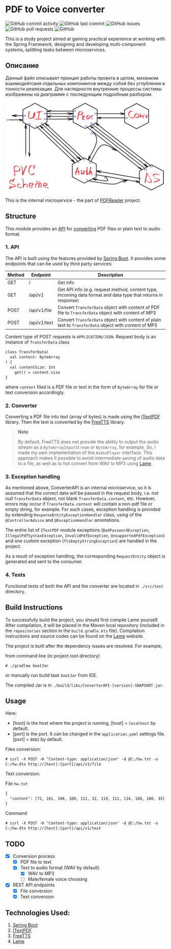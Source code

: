 # PDF to Voice converter

![GitHub commit activity](https://img.shields.io/github/commit-activity/m/he1ex-tG/PDF-to-Voice-Converter?logo=GitHub) ![GitHub last commit](https://img.shields.io/github/last-commit/he1ex-tG/PDF-to-Voice-Converter?logo=GitHub) ![GitHub issues](https://img.shields.io/github/issues/he1ex-tG/PDF-to-Voice-Converter?logo=GitHub) ![GitHub pull requests](https://img.shields.io/github/issues-pr/he1ex-tG/PDF-to-Voice-Converter?logo=GitHub) ![GitHub](https://img.shields.io/github/license/he1ex-tg/PDF-to-Voice-Converter?logo=GitHub)

This is a study project aimed at gaining practical experience at
working with the Spring Framework, designing and developing multi-component
systems, splitting tasks between microservices.

## Описание

Данный файл описывает принцип работы проекта в целом, механизм взаимодейтсвия отдельных 
компонентов между собой без углубления в тонкости реализации. Для наглядности внутренние процессы
системы изображены на диаграмме с последующим подробным разбором.

![Scheme](./pvc-scheme.png)

This is the internal microservice - the part of
[PDFReader](https://github.com/he1ex-tG/PDFReader) project.

## Structure

This module provides an [API](#1-api) for [converting](#2-converter) PDF files
or plain text to audio format.

### 1. API

The API is built using the features provided by
[Spring Boot](https://spring.io/projects/spring-boot). It provides some
endpoints that can be used by third party services:

| __Method__ | __Endpoint__ | __Description__                                                                                               |
|------------|--------------|---------------------------------------------------------------------------------------------------------------|
| GET        | /            | Get info                                                                                                      |
| GET        | /api/v1      | Get API info (e.g. request method, content type, incoming data format and data type that returns in response) |
| POST       | /api/v1/file | Convert `TransferData` object with content of PDF file to `TransferData` object with content of MP3           |
| POST       | /api/v1/text | Convert `TransferData` object with content of plain text to `TransferData` object with content of MP3         |

Content type of POST requests is `APPLICATION/JSON`. Request body is an instance of
`TransferData` class

    class TransferData(
      val content: ByteArray
    ) {
      val contentSize: Int
        get() = content.size
    }

where `content` filed is a PDF file or text in the form of `ByteArray` for file or text
conversion accordingly.

### 2. Converter

Converting a PDF file into text (array of bytes) is made using the
[ITextPDF](https://itextpdf.com/) library. Then the text is converted by
the [FreeTTS](https://freetts.sourceforge.io/) library.

> __Note__
>
> By default, FreeTTS does not provide the ability to
> output the audio stream as a `ByteArrayInputStream` or `ByteArray`, for example.
> So, I made my own implementation of the `AudioPlayer` interface.
> This approach makes it possible to avoid intermediate saving of
> audio data to a file, as well as to hot convert from WAV to MP3 using
> [Lame](https://lame.sourceforge.io/).

### 3. Exception handling

As mentioned above, ConverterAPI is an internal microservice, so it is assumed that the
correct data will be passed in the request body, i.e. not null `TransferData` object,
not blank `TransferData.content`, etc. However, errors may occur if `TransferData.content`
will contain a non-pdf file or empty string, for example. For such cases, exception handling
is provided by extending `ResponseEntityExceptionHandler` class, using of the
`@ControllerAdvice` and `@ExceptionHandler` annotations.

The entire list of `ITextPDF` module exceptions (`BadPasswordException`,
`IllegalPdfSyntaxException`, `InvalidPdfException`, `UnsupportedPdfException`) and one
custom exception (`TtsEmptyStringException`) are handled in the project.

As a result of exception handling, the corresponding `RequestEntity` object is generated
and sent to the consumer.

### 4. Tests

Functional tests of both the API and the converter are located in `./src/test`
directory.

## Build Instructions

To successfully build the project, you should first compile Lame yourself. After
compilation, it will be placed in the Maven local repository (included in the
`repositories` section in the `build.gradle.kts` file). Compilation instructions
and source codes can be found on the [Lame](https://lame.sourceforge.io/) website.

The project is built after the dependency issues are resolved. For example,

from command line (in project root directory)

    # ./gradlew bootJar

or manually run build task `bootJar` from IDE.

The compiled Jar is in `./build/libs/ConverterAPI-[version]-SNAPSHOT.jar`.

## Usage

Here:
- [host] is the host where the project is running, [host] = `localhost` by
  default.
- [port] is the port. It can be changed in the `application.yaml` settings
  file. [port] = `8082` by default.

Files conversion:



    # curl -X POST -H "Content-type: application/json" -d @C:/hw.txt -o C:/hw.dto http://[host]:[port]/api/v1/file

Text conversion:

File `hw.txt`

    {
      "content": [72, 101, 108, 108, 111, 32, 119, 111, 114, 108, 100, 33]
    }

Command

    # curl -X POST -H "Content-type: application/json" -d @C:/hw.txt -o C:/hw.dto http://[host]:[port]/api/v1/text

## TODO

- [x] Conversion process
    - [x] PDF file to text
    - [x] Text to audio format (WAV by default)
        - [x] WAV to MP3
        - [ ] Male/female voice choosing
- [x] REST API endpoints
    - [x] File conversion
    - [x] Text conversion

## Technologies Used:

1. [Spring Boot](https://spring.io/projects/spring-boot)
2. [ITextPDF](https://itextpdf.com/)
3. [FreeTTS](https://freetts.sourceforge.io/)
4. [Lame](https://lame.sourceforge.io/)
